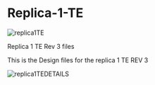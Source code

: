 # Replica-1-TE

![replica1TE](https://github.com/Retrotink/Replica-1-TE/assets/121696513/8fa6e67f-5e33-47e0-83cf-022b7a673b77)


Replica 1 TE Rev 3 files

This is the Design files for the replica 1 TE REV 3


![replica1TEDETAILS](https://github.com/Retrotink/Replica-1-TE/assets/121696513/3de8c58d-4384-4ac6-88e8-9ecb62998096)
